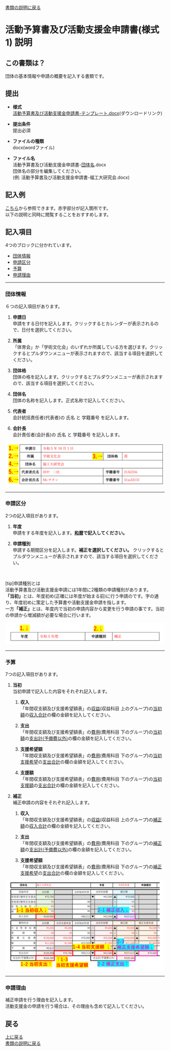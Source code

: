 [書類の説明に戻る](./書類の説明.md)
# 活動予算書及び活動支援金申請書(様式1) 説明

## この書類は？
団体の基本情報や申請の概要を記入する書類です。


## 提出

- **様式**  
[活動予算書及び活動支援金申請書-テンプレート.docx](https://github.com/daigi-fit/publish/raw/main/budget-and-grant/correction/distribution/%E6%B4%BB%E5%8B%95%E4%BA%88%E7%AE%97%E6%9B%B8%E5%8F%8A%E3%81%B3%E6%B4%BB%E5%8B%95%E6%94%AF%E6%8F%B4%E9%87%91%E7%94%B3%E8%AB%8B%E6%9B%B8-%E3%83%86%E3%83%B3%E3%83%97%E3%83%AC%E3%83%BC%E3%83%88.docx)(ダウンロードリンク)  

- **提出条件**  
提出必須  

- **ファイルの種類**  
docx(wordファイル)  

- **ファイル名**  
活動予算書及び活動支援金申請書-<ins>団体名</ins>.docx  
団体名の部分を編集してください。  
(例: 活動予算書及び活動支援金申請書-福工大研究会.docx)  



## 記入例
[こちら](./sample/活動予算書及び活動支援金申請書-記入例.pdf)から参照できます。赤字部分が記入箇所です。  
以下の説明と同時に閲覧することをおすすめします。



## 記入項目
4つのブロックに分かれています。
- [団体情報](#団体情報)
- [申請区分](#申請区分)
- [予算](#予算)
- [申請理由](#申請理由)

*****

### 団体情報
６つの記入項目があります。

1. **申請日**  
申請をする日付を記入します。クリックするとカレンダーが表示されるので、日付を選択してください。

2. **所属**  
「体育会」か「学術文化会」のいずれか所属している方を選びます。クリックするとプルダウンメニューが表示されますので、該当する項目を選択してください。

3. **団体格**  
団体の格を記入します。クリックするとプルダウンメニューが表示されますので、該当する項目を選択してください。

4. **団体名**  
団体の名称を記入します。正式名称で記入してください。

5. **代表者**  
会計統括責任者(代表者)の 氏名 と 学籍番号 を記入します。

6. **会計長**  
会計責任者(会計長)の 氏名 と 学籍番号 を記入します。

![活動予算書及び活動支援金申請書 団体情報](./image/活動予算書及び活動支援金申請書-団体情報.png)

*****

### 申請区分
2つの記入項目があります。

1. **年度**  
申請をする年度を記入します。**<ins>和暦</ins>で記入してください。**

2. **申請種別**  
申請する期間区分を記入します。**補正を選択してください。** クリックするとプルダウンメニューが表示されますので、該当する項目を選択してください。  
<br>

[tip]申請種別とは  
活動予算書及び活動支援金申請には1年間に2種類の申請種別があります。  
<strong>「当初」</strong>とは、年度初め(正確には年度が始まる前)に行う申請のです。字の通り、年度初めに策定した予算書や活動支援金申請を指します。  
一方<strong>「補正」</strong>とは、年度内で当初の申請内容から変更を行う申請の事です。当初の申請から増減額が必要な場合に行います。

![活動予算書及び活動支援金申請書 申請区分](./image/活動予算書及び活動支援金申請書-申請区分.png)

*****

### 予算
7つの記入項目があります。
1. **当初**  
当初申請で記入した内容をそれぞれ記入します。  
    1. **収入**  
    「年間収支額及び支援希望額表」の<ins>収益</ins>(収益科目 上のグループ)の<ins>当初額</ins>の<ins>収入合計</ins>の欄の金額を記入してください。

    2. **支出**  
    「年間収支額及び支援希望額表」の<ins>費用</ins>(費用科目 下のグループ)の<ins>当初額</ins>の<ins>支出計(予備費以外)</ins>の欄の金額を記入してください。

    3. **支援希望額**  
    「年間収支額及び支援希望額表」の<ins>費用</ins>(費用科目 下のグループ)の<ins>当初支援希望</ins>の<ins>支出合計</ins>の欄の金額を記入してください。

    4. **支援額**  
    「年間収支額及び支援希望額表」の<ins>費用</ins>(費用科目 下のグループ)の<ins>当初支援額</ins>の<ins>支出合計</ins>の欄の金額を記入してください。

2. **補正**  
補正申請の内容をそれぞれ記入します。  
    1. **収入**  
    「年間収支額及び支援希望額表」の<ins>収益</ins>(収益科目 上のグループ)の<ins>補正額</ins>の<ins>収入合計</ins>の欄の金額を記入してください。

    2. **支出**  
    「年間収支額及び支援希望額表」の<ins>費用</ins>(費用科目 下のグループ)の<ins>補正額</ins>の<ins>支出計(予備費以外)</ins>の欄の金額を記入してください。

    3. **支援希望額**  
    「年間収支額及び支援希望額表」の<ins>費用</ins>(費用科目 下のグループ)の<ins>補正支援希望</ins>の<ins>支出合計</ins>の欄の金額を記入してください。

![活動予算書及び活動支援金申請書 予算](./image/活動予算書及び活動支援金申請書-予算.png)

*****

### 申請理由
補正申請を行う理由を記入します。  
活動支援金の申請を行う場合は、その理由も含めて記入してください。



## 戻る
[上に戻る](#活動予算書及び活動支援金申請書様式1-説明)  
[書類の説明に戻る](./書類の説明.md)  